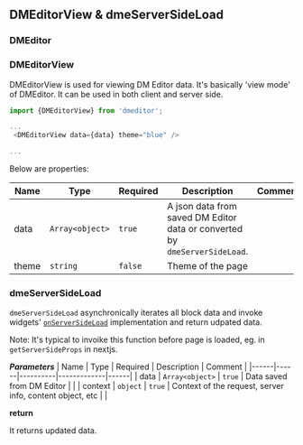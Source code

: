 ## DMEditorView & dmeServerSideLoad

### DMEditor


### DMEditorView
DMEditorView is used for viewing DM Editor data. It's basically 'view mode' of DMEditor. It can be used in both client and server side.

```javascript
import {DMEditorView} from 'dmeditor';

...
 <DMEditorView data={data} theme="blue" />

...
```
Below are properties:

| Name | Type | Required | Description | Comment |
|------|------|----------|-------------|------|
|  data    |  `Array<object>`    |    `true`      |      A json data from saved DM Editor data or converted by `dmeServerSideLoad`.       |      |
|  theme    |  `string`    |    `false`      | Theme of the page |      |

  
### dmeServerSideLoad

`dmeServerSideLoad` asynchronically iterates all block data and invoke widgets' [`onServerSideLoad`](./widget.md#registerwidget) implementation and return udpated data.

Note: It's typical to invoike this function before page is loaded, eg. in `getServerSideProps` in nextjs.

***Parameters***
| Name | Type | Required | Description | Comment |
|------|------|----------|-------------|------|
|  data    |  `Array<object>`    |    `true`      |    Data saved from DM Editor       |      |
|  context    |  `object`    |    `true`      | Context of the request, server info, content object, etc |      |

**return**

It returns updated data.
